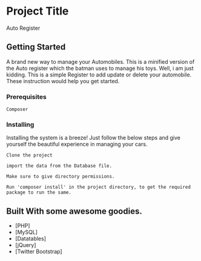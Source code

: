 # Project Title

Auto Register

## Getting Started

A brand new way to manage your Automobiles. This is a minified version of the Auto register which the batman uses to manage his toys. Well, i am just kidding. This is a simple Register to add update or delete your automobile. These instruction would help you get started.


### Prerequisites

```
Composer
```

### Installing
Installing the system is a breeze! Just follow the below steps and give yourself the beautiful experience in managing your cars.

```
Clone the project

import the data from the Database file.

Make sure to give directory permissions.

Run 'composer install' in the project directory, to get the required package to run the same.

```

## Built With some awesome goodies.

* [PHP]
* [MySQL]
* [Datatables]
* [jQuery]
* [Twitter Bootstrap]